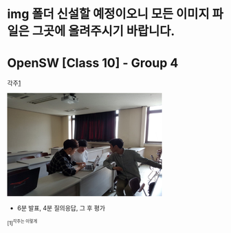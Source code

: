 # img 폴더 신설할 예정이오니 모든 이미지 파일은 그곳에 올려주시기 바랍니다.


OpenSW [Class 10] - Group 4
===========================
각주[1](#footnote_1)

<img width="360" height="240" src="./blue-04-4.jpg"></img>
 * 6분 발표, 4분 질의응답, 그 후 평가
 
 
<sup id="footnote_1">[1]<sup>각주는 이렇게
